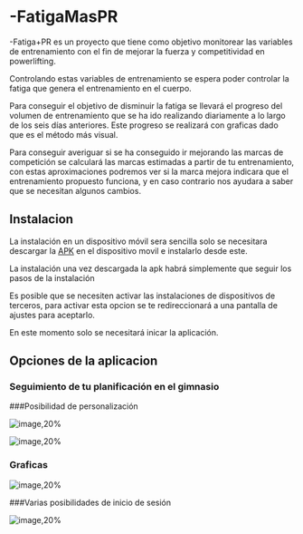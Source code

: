 # -FatigaMasPR
-Fatiga+PR es un proyecto que tiene como objetivo monitorear las variables de entrenamiento con el fin de mejorar la fuerza y competitividad en powerlifting. 

Controlando estas variables de entrenamiento se espera poder controlar la fatiga que genera el entrenamiento en el cuerpo.


Para conseguir el objetivo de disminuir la fatiga se llevará el progreso del volumen de entrenamiento que se ha ido realizando diariamente a lo largo de los seis días anteriores. Este progreso se realizará con graficas dado que es el método más visual.

Para conseguir averiguar si se ha conseguido ir mejorando las marcas de competición se calculará las marcas estimadas a partir de tu entrenamiento, con estas aproximaciones podremos ver si la marca mejora indicara que el entrenamiento propuesto funciona, y en caso contrario nos ayudara a saber que se necesitan algunos cambios.

## Instalacion

La instalación en un dispositivo móvil sera sencilla solo se necesitara descargar la [APK](https://github.com/ysi0000/-FatigaMasPR/blob/master/app/release/app-release.apk) en el dispositivo movil e instalarlo desde este.

La instalación una vez descargada la apk habrá simplemente que seguir los pasos de la instalación

Es posible que se necesiten activar las instalaciones de dispositivos de terceros, para activar esta opcion
se te redireccionará a una pantalla de ajustes para aceptarlo.

En este momento solo se necesitará inicar la aplicación.

## Opciones de la aplicacion

### Seguimiento de tu planificación en el gimnasio

###Posibilidad de personalización

![image,20%](https://github.com/ysi0000/-FatigaMasPR/blob/master/img/Captura%20de%20pantalla%202020-06-25%20a%20las%2011.46.15.png)

![image,20%](https://github.com/ysi0000/-FatigaMasPR/blob/master/img/Captura%20de%20pantalla%202020-06-25%20a%20las%2012.41.25.png)

### Graficas

![image,20%](https://github.com/ysi0000/-FatigaMasPR/blob/master/img/Captura%20de%20pantalla%202020-06-25%20a%20las%2012.38.59.png)

###Varias posibilidades de inicio de sesión

![image,20%](https://github.com/ysi0000/-FatigaMasPR/blob/master/img/Captura%20de%20pantalla%202020-06-25%20a%20las%2012.32.33.png)
